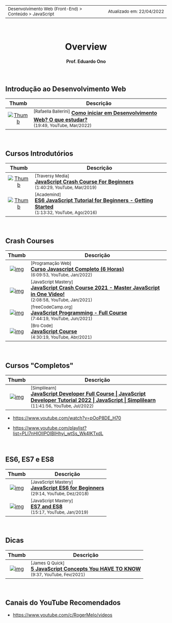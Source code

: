 <table>
<tr>
<td align="left" width="8000">
  <small>Desenvolvimento Web (Front-End) > Conteúdo > JavaScript</small>
</td>
<td align="right">
  <small>Atualizado&nbsp;em:&nbsp;22/04/2022</small>
</td>
</tr>
</table>

<br>

<h1 align="center">
Overview
</h1>
<h4 align="center">
Prof. Eduardo Ono
</h4>

<br>

## Introdução ao Desenvolvimento Web

| Thumb | Descrição |
| :-: | --- |
| [![Thumb](https://img.youtube.com/vi/01bCZPpSQxY/default.jpg)](https://www.youtube.com/watch?v=01bCZPpSQxY "Como iniciar em Desenvolvimento Web? O que estudar?") | <sup>[Rafaella Ballerini]</sup> [__Como iniciar em Desenvolvimento Web? O que estudar?__](https://www.youtube.com/watch?v=01bCZPpSQxY)<br><sub>(19:49, YouTube, Mar/2022)</sub>

<br>

## Cursos Introdutórios

| Thumb | Descrição |
| :-: | --- |
| [![Thumb](https://img.youtube.com/vi/hdI2bqOjy3c/default.jpg)](https://www.youtube.com/watch?v=hdI2bqOjy3c "JavaScript Crash Course For Beginners") | <sup>[Traversy Media]</sup><br>[__JavaScript Crash Course For Beginners__](https://www.youtube.com/watch?v=hdI2bqOjy3c)<br><sub>(1:40:29, YouTube, Mar/2019)</sub>
| [![Thumb](https://img.youtube.com/vi/IEf1KAcK6A8/default.jpg)](https://www.youtube.com/watch?v=IEf1KAcK6A8 "ES6 JavaScript Tutorial for Beginners - Getting Started") | <sup>[Academind]</sup><br>[__ES6 JavaScript Tutorial for Beginners - Getting Started__](https://www.youtube.com/watch?v=IEf1KAcK6A8)<br><sub>(1:13:32, YouTube, Ago/2016)</sub>

<br>

## Crash Courses

| Thumb | Descrição |
| :-: | --- |
| [![img](https://img.youtube.com/vi/McKNP3g6VBA/default.jpg)](https://www.youtube.com/watch?v=McKNP3g6VBA) | <sup>[Programação Web]</sup><br>[__Curso Javascript Completo (6 Horas)__](https://www.youtube.com/watch?v=McKNP3g6VBA)<br><sub>(6:09:53, YouTube, Jan/2022)</sub>
| [![img](https://img.youtube.com/vi/g7T23Xzys-A/default.jpg)](https://www.youtube.com/watch?v=g7T23Xzys-A) | <sup>[JavaScript Mastery]</sup><br>[__JavaScript Crash Course 2021 - Master JavaScript in One Video!__](https://www.youtube.com/watch?v=g7T23Xzys-A)<br><sub>(2:08:58, YouTube, Jan/2021)</sub>
| [![img](https://img.youtube.com/vi/jS4aFq5-91M/default.jpg)](https://www.youtube.com/watch?v=jS4aFq5-91M) | <sup>[freeCodeCamp.org]</sup><br>[__JavaScript Programming - Full Course__](https://www.youtube.com/watch?v=jS4aFq5-91M)<br><sub>(7:44:19, YouTube, Jun/2021)</sub>
| [![img](https://img.youtube.com/vi/t9dEgHpCNJE/default.jpg)](https://www.youtube.com/watch?v=t9dEgHpCNJE "JavaScript Course") | <sup>[Bro Code]</sup><br>[__JavaScript Course__](https://www.youtube.com/watch?v=t9dEgHpCNJE)<br><sub>(4:30:19, YouTube, Abr/2021)</sub>

<br>

## Cursos "Completos"

| Thumb | Descrição |
| :-: | --- |
| [![img](https://img.youtube.com/vi/51SPSPsCD8I/default.jpg)](https://www.youtube.com/watch?v=51SPSPsCD8I) | <sup>[Simplilearn]</sup><br>[__JavaScript Developer Full Course \| JavaScript Developer Tutorial 2022 \| JavaScript \| Simplilearn__](https://www.youtube.com/watch?v=51SPSPsCD8I)<br><sub>(11:41:56, YouTube, Jul/2022)</sub>

* https://www.youtube.com/watch?v=pOoP8DE_H70

* https://www.youtube.com/playlist?list=PLI7nHlOIIPOIBIHhyj_wtSs_Wk4lKTxdL

<br>

## ES6, ES7 e ES8

| Thumb | Descrição |
| :-: | --- |
| [![img](https://img.youtube.com/vi/fB9-TYxTEbI/default.jpg)](https://www.youtube.com/watch?v=fB9-TYxTEbI) | <sup>[JavaScript Mastery]</sup><br>[__JavaScript ES6 for Beginners__](https://www.youtube.com/watch?v=fB9-TYxTEbI) <br> <sub>(29:14, YouTube, Dez/2018)</sub>
| [![img](https://img.youtube.com/vi/fvKbObLwEys/default.jpg)](https://www.youtube.com/watch?v=fvKbObLwEys) | <sup>[JavaScript Mastery]</sup><br>[__ES7 and ES8__](https://www.youtube.com/watch?v=fvKbObLwEys) <br> <sub>(15:17, YouTube, Jan/2019)</sub>

<br>

## Dicas

| Thumb | Descrição |
| :-: | --- |
| [![img](https://img.youtube.com/vi/a00NRSFgHsY/default.jpg)](https://www.youtube.com/watch?v=a00NRSFgHsY) | <sup>[James Q Quick]</sup><br>[__5 JavaScript Concepts You HAVE TO KNOW__](https://www.youtube.com/watch?v=a00NRSFgHsY)<br><sub>(9:37, YouTube, Fev/2021)</sub>

<br>

## Canais do YouTube Recomendados

* https://www.youtube.com/c/RogerMelo/videos

<br>
